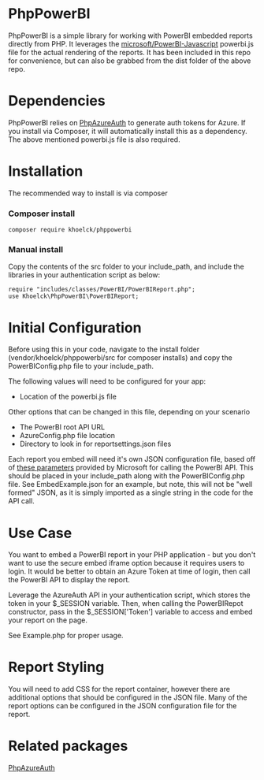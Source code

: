 # PhpPowerBI
PhpPowerBI is a simple library for working with PowerBI embedded reports directly from PHP.  It leverages the [microsoft/PowerBI-Javascript](https://github.com/microsoft/PowerBI-JavaScript) powerbi.js file for the actual rendering of the reports.  It has been included in this repo for convenience, but can also be grabbed from the dist folder of the above repo.

# Dependencies
PhpPowerBI relies on [PhpAzureAuth](https://github.com/khoelck0315/PhpAzureAuth/tree/main) to generate auth tokens for Azure.  If you install via Composer, it will automatically install this as a dependency.
The above mentioned powerbi.js file is also required.

# Installation
The recommended way to install is via composer

### Composer install
```
composer require khoelck/phppowerbi
```

### Manual install
Copy the contents of the src folder to your include_path, and include the libraries in your authentication script as below:

```
require "includes/classes/PowerBI/PowerBIReport.php";
use Khoelck\PhpPowerBI\PowerBIReport;
```

# Initial Configuration
Before using this in your code, navigate to the install folder (vendor/khoelck/phppowerbi/src for composer installs) and copy the PowerBIConfig.php file to your include_path.

The following values will need to be configured for your app:
- Location of the powerbi.js file

Other options that can be changed in this file, depending on your scenario
- The PowerBI root API URL
- AzureConfig.php file location
- Directory to look in for reportsettings.json files

Each report you embed will need it's own JSON configuration file, based off of [these parameters](https://learn.microsoft.com/en-us/javascript/api/overview/powerbi/configure-report-settings) provided by Microsoft for calling the PowerBI API.  This should be placed in your include_path along with the PowerBIConfig.php file.  See EmbedExample.json for an example, but note, this will not be "well formed" JSON, as it is simply imported as a single string in the code for the API call.

# Use Case
You want to embed a PowerBI report in your PHP application - but you don't want to use the secure embed iframe option because it requires users to login.  It would be better to obtain an Azure Token at time of login, then call the PowerBI API to display the report.

Leverage the AzureAuth API in your authentication script, which stores the token in your $_SESSION variable.  Then, when calling the PowerBIRepot constructor, pass in the $_SESSION['Token'] variable to access and embed your report on the page.

See Example.php for proper usage.

# Report Styling
You will need to add CSS for the report container, however there are additional options that should be configured in the JSON file.  Many of the report options can be configured in the JSON configuration file for the report.

# Related packages
[PhpAzureAuth](https://github.com/khoelck0315/PhpAzureAuth/tree/main)
